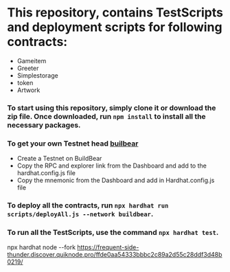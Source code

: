 # This repository, contains TestScripts and deployment scripts for following contracts:
- Gameitem
- Greeter
- Simplestorage
- token
- Artwork

### To start using this repository, simply clone it or download the zip file. Once downloaded, run `npm install` to install all the necessary packages.

### To get your own Testnet head [builbear](https://buildbear.io/)
- Create a Testnet on BuildBear
- Copy the RPC and explorer link from the Dashboard and add to the hardhat.config.js file
- Copy the mnemonic from the Dashboard and add in Hardhat.config.js file 

### To deploy all the contracts, run `npx hardhat run scripts/deployAll.js --network buildbear`.

### To run all the TestScripts, use the command `npx hardhat test`.

npx hardhat node --fork https://frequent-side-thunder.discover.quiknode.pro/ffde0aa54333bbbc2c89a2d55c28ddf3d48b0219/